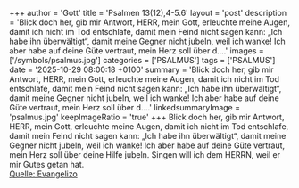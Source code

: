 +++
author = 'Gott'
title = 'Psalmen 13(12),4-5.6'
layout = 'post'
description = 'Blick doch her, gib mir Antwort, HERR, mein Gott, erleuchte meine Augen, damit ich nicht im Tod entschlafe, damit mein Feind nicht sagen kann: „Ich habe ihn überwältigt“, damit meine Gegner nicht jubeln, weil ich wanke! Ich aber habe auf deine Güte vertraut, mein Herz soll über d....'
images = ['/symbols/psalmus.jpg']
categories = ['PSALMUS']
tags = ['PSALMUS']
date = '2025-10-29 08:00:18 +0100'
summary = 'Blick doch her, gib mir Antwort, HERR, mein Gott, erleuchte meine Augen, damit ich nicht im Tod entschlafe, damit mein Feind nicht sagen kann: „Ich habe ihn überwältigt“, damit meine Gegner nicht jubeln, weil ich wanke! Ich aber habe auf deine Güte vertraut, mein Herz soll über d....'
linkedsummaryImage = 'psalmus.jpg'
keepImageRatio = 'true'
+++
Blick doch her, gib mir Antwort, HERR, mein Gott, erleuchte meine Augen, damit ich nicht im Tod entschlafe,
damit mein Feind nicht sagen kann: „Ich habe ihn überwältigt“, damit meine Gegner nicht jubeln, weil ich wanke!
Ich aber habe auf deine Güte vertraut, mein Herz soll über deine Hilfe jubeln.<!--more--> Singen will ich dem HERRN, weil er mir Gutes getan hat.<br> [Quelle: Evangelizo](https://evangeliumtagfuertag.org/DE/gospel)